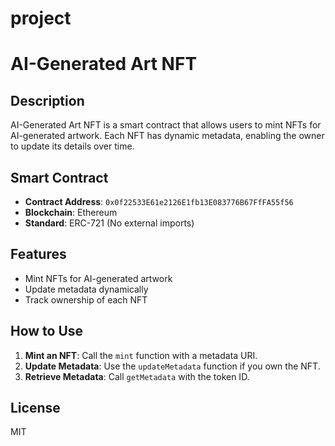 # project
# AI-Generated Art NFT

## Description
AI-Generated Art NFT is a smart contract that allows users to mint NFTs for AI-generated artwork. Each NFT has dynamic metadata, enabling the owner to update its details over time.

## Smart Contract
- **Contract Address**: `0x0f22533E61e2126E1fb13E083776B67FfFA55f56`
- **Blockchain**: Ethereum
- **Standard**: ERC-721 (No external imports)

## Features
- Mint NFTs for AI-generated artwork
- Update metadata dynamically
- Track ownership of each NFT

## How to Use
1. **Mint an NFT**: Call the `mint` function with a metadata URI.
2. **Update Metadata**: Use the `updateMetadata` function if you own the NFT.
3. **Retrieve Metadata**: Call `getMetadata` with the token ID.

## License
MIT

